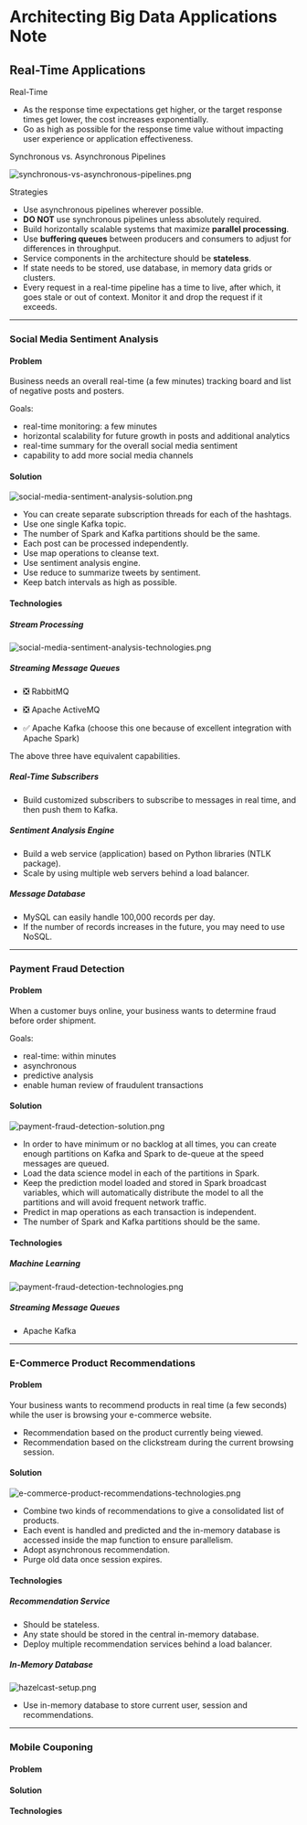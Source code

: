 # Architecting Big Data Applications Note

## Real-Time Applications

Real-Time

- As the response time expectations get higher, or the target response times get lower, the cost increases exponentially.
- Go as high as possible for the response time value without impacting user experience or application effectiveness.

Synchronous vs. Asynchronous Pipelines

![synchronous-vs-asynchronous-pipelines.png](img/synchronous-vs-asynchronous-pipelines.png)

Strategies

- Use asynchronous pipelines wherever possible.
- **DO NOT** use synchronous pipelines unless absolutely required.
- Build horizontally scalable systems that maximize **parallel processing**.
- Use **buffering queues** between producers and consumers to adjust for differences in throughput.
- Service components in the architecture should be **stateless**.
- If state needs to be stored, use database, in memory data grids or clusters.
- Every request in a real-time pipeline has a time to live, after which, it goes stale or out of context. Monitor it and drop the request if it exceeds.

---

### Social Media Sentiment Analysis

#### Problem

Business needs an overall real-time (a few minutes) tracking board and list of negative posts and posters.

Goals:

- real-time monitoring: a few minutes
- horizontal scalability for future growth in posts and additional analytics
- real-time summary for the overall social media sentiment
- capability to add more social media channels

#### Solution

![social-media-sentiment-analysis-solution.png](img/social-media-sentiment-analysis-solution.png)

- You can create separate subscription threads for each of the hashtags.
- Use one single Kafka topic.
- The number of Spark and Kafka partitions should be the same.
- Each post can be processed independently.
- Use map operations to cleanse text.
- Use sentiment analysis engine.
- Use reduce to summarize tweets by sentiment.
- Keep batch intervals as high as possible.

#### Technologies

##### Stream Processing

![social-media-sentiment-analysis-technologies.png](img/social-media-sentiment-analysis-technologies.png)

##### Streaming Message Queues

- :negative_squared_cross_mark: RabbitMQ

- :negative_squared_cross_mark: Apache ActiveMQ

- :white_check_mark: Apache Kafka (choose this one because of excellent integration with Apache Spark)

The above three have equivalent capabilities.

##### Real-Time Subscribers

- Build customized subscribers to subscribe to messages in real time, and then push them to Kafka.

##### Sentiment Analysis Engine

- Build a web service (application) based on Python libraries (NTLK package).
- Scale by using multiple web servers behind a load balancer.

##### Message Database

- MySQL can easily handle 100,000 records per day.
- If the number of records increases in the future, you may need to use NoSQL.  

---

### Payment Fraud Detection

#### Problem

When a customer buys online, your business wants to determine fraud before order shipment.

Goals:

- real-time: within minutes
- asynchronous
- predictive analysis
- enable human review of fraudulent transactions

#### Solution

![payment-fraud-detection-solution.png](img/payment-fraud-detection-solution.png)

- In order to have minimum or no backlog at all times, you can create enough partitions on Kafka and Spark to de-queue at the speed messages are queued.
- Load the data science model in each of the partitions in Spark.
- Keep the prediction model loaded and stored in Spark broadcast variables, which will automatically distribute the model to all the partitions and will avoid frequent network traffic.
- Predict in map operations as each transaction is independent.
- The number of Spark and Kafka partitions should be the same.

#### Technologies

##### Machine Learning

![payment-fraud-detection-technologies.png](img/payment-fraud-detection-technologies.png)

##### Streaming Message Queues

- Apache Kafka

---

### E-Commerce Product Recommendations

#### Problem

Your business wants to recommend products in real time (a few seconds) while the user is browsing your e-commerce website.

- Recommendation based on the product currently being viewed.
- Recommendation based on the clickstream during the current browsing session.

#### Solution

![e-commerce-product-recommendations-technologies.png](img/e-commerce-product-recommendations-technologies.png)

- Combine two kinds of recommendations to give a consolidated list of products.
- Each event is handled and predicted and the in-memory database is accessed inside the map function to ensure parallelism.
- Adopt asynchronous recommendation.
- Purge old data once session expires.

#### Technologies

##### Recommendation Service

- Should be stateless.
- Any state should be stored in the central in-memory database.
- Deploy multiple recommendation services behind a load balancer.

##### In-Memory Database

![hazelcast-setup.png](img/hazelcast-setup.png)

- Use in-memory database to store current user, session and recommendations.

---

### Mobile Couponing

#### Problem

#### Solution

#### Technologies

